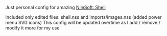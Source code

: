 Just personal config for amazing [NileSoft: Shell](https://github.com/moudey/Shell)

Included only edited files: shell.nss and imports/images.nss (added power menu SVG icons)
This config will be updated overtime as I add / remove / modify it more for my use
